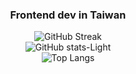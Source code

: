 <h3 align="center">Frontend dev in Taiwan</h3>
<div align="center">
  <a>
    <img src="https://streak-stats.demolab.com?user=TIM56887&theme=vue&hide_border=true&border_radius=10&locale=ja&date_format=M%20j%5B%2C%20Y%5D&card_width=650" alt="GitHub Streak" />
  </a>
  <br>
  <a>
    <img src="https://github-readme-stats.vercel.app/api?username=TIM56887&card_width=700px&show=reviews,prs_merged,prs_merged_percentage_icons=true&theme=default#gh-light-mode-only" alt="GitHub stats-Light"/>
  </a>
  <br>
  <a>
    <img src="https://github-readme-stats.vercel.app/api/top-langs/?username=tim56887&layout=compact&card_width=700px" alt="Top Langs"/>
  </a>
</div>
  



  
  
  

  


